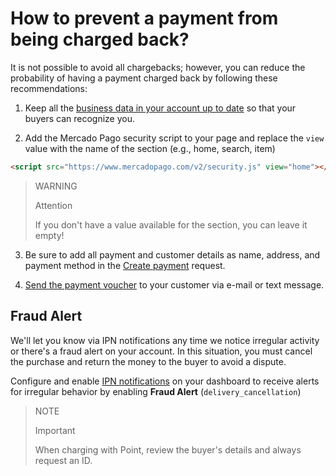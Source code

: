 # How to prevent a payment from being charged back?

It is not possible to avoid all chargebacks; however, you can reduce the probability of having a payment charged back by following these recommendations:

1. Keep all the [business data in your account up to date](https://www.mercadopago[FAKE][URL][DOMAIN]/business#from-section=menu) so that your buyers can recognize you.
   
2. Add the Mercado Pago security script to your page and replace the `view` value with the name of the section (e.g., home, search, item)
```html
<script src="https://www.mercadopago.com/v2/security.js" view="home"></script>
```

> WARNING
>
> Attention
>
> If you don't have a value available for the section, you can leave it empty!

3. Be sure to add all payment and customer details as name, address, and payment method in the [Create payment](/developers/en/reference/payments/_payments/post) request.
   
4. [Send the payment voucher](https://www.mercadopago[FAKER][URL][DOMAIN]/ajuda/16170) to your customer via e-mail or text message.
   

## Fraud Alert
We'll let you know via IPN notifications any time we notice irregular activity or there's a fraud alert on your account. In this situation, you must cancel the purchase and return the money to the buyer to avoid a dispute. 

Configure and enable [IPN notifications](/developers/panel/notifications/ipn) on your dashboard to receive alerts for irregular behavior by enabling **Fraud Alert** (`delivery_cancellation`) 

> NOTE
>
> Important
> 
> When charging with Point, review the buyer's details and always request an ID.
